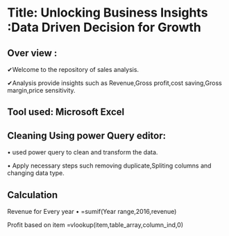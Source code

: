 # Title: Unlocking Business Insights :Data Driven Decision for Growth

## Over view :
✔Welcome to the repository of sales analysis.

✔Analysis provide insights such as Revenue,Gross profit,cost saving,Gross margin,price sensitivity.

## Tool used: Microsoft Excel

## Cleaning Using power Query editor:

•	used power query to clean and transform the data.

•	 Apply necessary steps such removing duplicate,Spliting columns and changing data type.

## Calculation

Revenue for Every year
•	  =sumif(Year range,2016,revenue)

Profit based on item
       =vlookup(item,table_array,column_ind,0)
